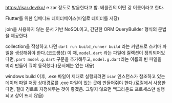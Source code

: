 https://isar.dev/ko/
e zar 정도로 발음한다고 함. 베를린의 어떤 강 이름이라고 한다.

Flutter를 위한 임베디드 데이터베이스(파일로 데이터를 저장)

join을 사용하지 않는 문서 기반 NoSQL이고, 간단한 ORM QueryBuilder 형식의 문법을 제공한다.

collection을 작성하고 나면 `dart run build_runner build` 라는 커맨드로 스키마 파일을 생성해줘야 한다.(코드생성)
이 때, `model.dart` 라는 파일에 컬렉션이 정의되어있다면, 
`part model.g.dart` 구문을 추가해두고,
`model.g.dart`라는 이름의 빈 파일을 미리 만들어 줘야 동작했다.(문서에는 없는 내용)

windows build 이후, .exe 파일이 제대로 실행되려면 `isar` 인스턴스가 참조하고 있는 데이터 파일 저장 상대경로를 .exe 파일이 있는 곳에 만들어줘야 한다.(로컬에서 사용한다면, 절대 경로로 지정해두는 것이 좋겠음. 그렇지 않으면 백그라운드 프로세스만 실행되고 창이 뜨지 않음)



